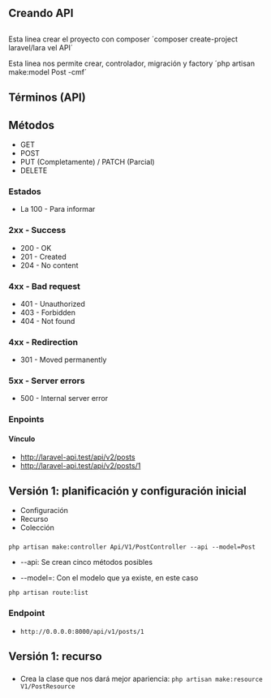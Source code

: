 ## Creando API

##
Esta linea crear el proyecto con composer
´composer create-project laravel/lara
vel API´

Esta linea nos permite crear, controlador, migración y factory
´php artisan make:model Post -cmf´

## Términos (API)

## Métodos

- GET
- POST
- PUT (Completamente) / PATCH (Parcial)
- DELETE

### Estados 
- La 100 - Para informar

### 2xx - Success
- 200 - OK
- 201 - Created
- 204 - No content


### 4xx - Bad request
- 401 - Unauthorized
- 403 - Forbidden
- 404 - Not found

### 4xx - Redirection
- 301 - Moved permanently

### 5xx - Server errors
- 500 - Internal server error

### Enpoints

#### Vínculo
- http://laravel-api.test/api/v2/posts
- http://laravel-api.test/api/v2/posts/1

## Versión 1: planificación y configuración inicial

- Configuración
- Recurso
- Colección

###

`php artisan make:controller Api/V1/PostController --api --model=Post`

- --api: Se crean cinco métodos posibles

- --model=: Con el modelo que ya existe, en este caso

`php artisan route:list`

### Endpoint

- `http://0.0.0.0:8000/api/v1/posts/1`

## Versión 1: recurso

###

- Crea la clase que nos dará mejor apariencia: `php artisan make:resource V1/PostResource`